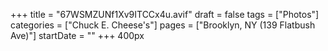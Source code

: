 +++
title = "67WSMZUNf1Xv9ITCCx4u.avif"
draft = false
tags = ["Photos"]
categories = ["Chuck E. Cheese's"]
pages = ["Brooklyn, NY (139 Flatbush Ave)"]
startDate = ""
+++
400px

